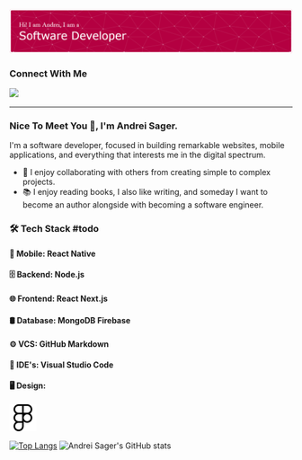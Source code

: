 ![Andrei Sager's GitHub Banner](./assets/images/github-header-banner.png)

### Connect With Me

<img src="{https://img.shields.io/badge/Gmail-D14836?style=for-the-badge&logo=gmail&logoColor=white}" />

---

### Nice To Meet You 👋, I'm Andrei Sager.

I'm a software developer, focused in building remarkable websites, mobile applications, and everything that interests me in the digital spectrum.

- 💞️ I enjoy collaborating with others from creating simple to complex projects.
- 📚 I enjoy reading books, I also like writing, and someday I want to become an author alongside with becoming a software engineer.

### 🛠 Tech Stack #todo

#### 📱 Mobile: React Native

#### 🗄 Backend: Node.js

#### 🌐 Frontend: React Next.js

#### 🛢 Database: MongoDB Firebase

#### ⚙️ VCS: GitHub Markdown

#### 🔧 IDE's: Visual Studio Code

#### 🖥 Design:

![Figma](./assets/icons/figma.svg)

[![Top Langs](https://github-readme-stats.vercel.app/api/top-langs/?username=Andrei-Sager&layout=donut)](https://github.com/Andrei-Sager/github-readme-stats)
![Andrei Sager's GitHub stats](https://github-readme-stats.vercel.app/api?username=Andrei-Sager&show_icons=true)
